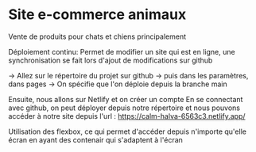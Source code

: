 # Site e-commerce animaux
Vente de produits pour chats et chiens principalement


Déploiement continu:
Permet de modifier un site qui est en ligne, une synchronisation se fait lors d'ajout de modifications sur github

 -> Allez sur le répertoire du projet sur github
 -> puis dans les paramètres, dans pages
 -> On spécifie que l'on déploie depuis la branche main

 Ensuite, nous allons sur Netlify et on créer un compte
 En se connectant avec github, on peut déployer depuis notre répertoire et nous pouvons accéder à notre site depuis l'url :
 https://calm-halva-6563c3.netlify.app/



 Utilisation des flexbox, ce qui permet d'accéder depuis n'importe qu'elle écran en ayant des contenair qui s'adaptent à l'écran